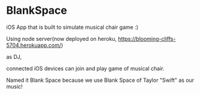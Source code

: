 # BlankSpace

iOS App that is built to simulate musical chair game :)

Using node server(now deployed on heroku, https://blooming-cliffs-5704.herokuapp.com/)

as DJ, 

connected iOS devices can join and play game of musical chair.

Named it Blank Space because we use Blank Space of Taylor "Swift" as our music!

